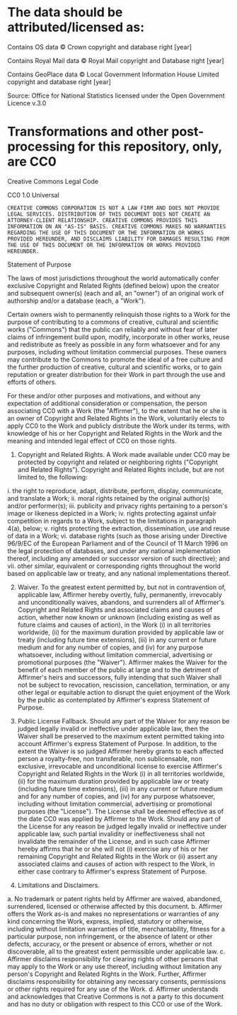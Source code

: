# The data should be attributed/licensed as:
Contains OS data © Crown copyright and database right [year]

Contains Royal Mail data © Royal Mail copyright and Database right [year]

Contains GeoPlace data © Local Government Information House Limited copyright and database right [year]

Source: Office for National Statistics licensed under the Open Government Licence v.3.0
# Transformations and other post-processing for this repository, only, are CC0
Creative Commons Legal Code

CC0 1.0 Universal

    CREATIVE COMMONS CORPORATION IS NOT A LAW FIRM AND DOES NOT PROVIDE
    LEGAL SERVICES. DISTRIBUTION OF THIS DOCUMENT DOES NOT CREATE AN
    ATTORNEY-CLIENT RELATIONSHIP. CREATIVE COMMONS PROVIDES THIS
    INFORMATION ON AN "AS-IS" BASIS. CREATIVE COMMONS MAKES NO WARRANTIES
    REGARDING THE USE OF THIS DOCUMENT OR THE INFORMATION OR WORKS
    PROVIDED HEREUNDER, AND DISCLAIMS LIABILITY FOR DAMAGES RESULTING FROM
    THE USE OF THIS DOCUMENT OR THE INFORMATION OR WORKS PROVIDED
    HEREUNDER.

Statement of Purpose

The laws of most jurisdictions throughout the world automatically confer
exclusive Copyright and Related Rights (defined below) upon the creator
and subsequent owner(s) (each and all, an "owner") of an original work of
authorship and/or a database (each, a "Work").

Certain owners wish to permanently relinquish those rights to a Work for
the purpose of contributing to a commons of creative, cultural and
scientific works ("Commons") that the public can reliably and without fear
of later claims of infringement build upon, modify, incorporate in other
works, reuse and redistribute as freely as possible in any form whatsoever
and for any purposes, including without limitation commercial purposes.
These owners may contribute to the Commons to promote the ideal of a free
culture and the further production of creative, cultural and scientific
works, or to gain reputation or greater distribution for their Work in
part through the use and efforts of others.

For these and/or other purposes and motivations, and without any
expectation of additional consideration or compensation, the person
associating CC0 with a Work (the "Affirmer"), to the extent that he or she
is an owner of Copyright and Related Rights in the Work, voluntarily
elects to apply CC0 to the Work and publicly distribute the Work under its
terms, with knowledge of his or her Copyright and Related Rights in the
Work and the meaning and intended legal effect of CC0 on those rights.

1. Copyright and Related Rights. A Work made available under CC0 may be
protected by copyright and related or neighboring rights ("Copyright and
Related Rights"). Copyright and Related Rights include, but are not
limited to, the following:

  i. the right to reproduce, adapt, distribute, perform, display,
     communicate, and translate a Work;
 ii. moral rights retained by the original author(s) and/or performer(s);
iii. publicity and privacy rights pertaining to a person's image or
     likeness depicted in a Work;
 iv. rights protecting against unfair competition in regards to a Work,
     subject to the limitations in paragraph 4(a), below;
  v. rights protecting the extraction, dissemination, use and reuse of data
     in a Work;
 vi. database rights (such as those arising under Directive 96/9/EC of the
     European Parliament and of the Council of 11 March 1996 on the legal
     protection of databases, and under any national implementation
     thereof, including any amended or successor version of such
     directive); and
vii. other similar, equivalent or corresponding rights throughout the
     world based on applicable law or treaty, and any national
     implementations thereof.

2. Waiver. To the greatest extent permitted by, but not in contravention
of, applicable law, Affirmer hereby overtly, fully, permanently,
irrevocably and unconditionally waives, abandons, and surrenders all of
Affirmer's Copyright and Related Rights and associated claims and causes
of action, whether now known or unknown (including existing as well as
future claims and causes of action), in the Work (i) in all territories
worldwide, (ii) for the maximum duration provided by applicable law or
treaty (including future time extensions), (iii) in any current or future
medium and for any number of copies, and (iv) for any purpose whatsoever,
including without limitation commercial, advertising or promotional
purposes (the "Waiver"). Affirmer makes the Waiver for the benefit of each
member of the public at large and to the detriment of Affirmer's heirs and
successors, fully intending that such Waiver shall not be subject to
revocation, rescission, cancellation, termination, or any other legal or
equitable action to disrupt the quiet enjoyment of the Work by the public
as contemplated by Affirmer's express Statement of Purpose.

3. Public License Fallback. Should any part of the Waiver for any reason
be judged legally invalid or ineffective under applicable law, then the
Waiver shall be preserved to the maximum extent permitted taking into
account Affirmer's express Statement of Purpose. In addition, to the
extent the Waiver is so judged Affirmer hereby grants to each affected
person a royalty-free, non transferable, non sublicensable, non exclusive,
irrevocable and unconditional license to exercise Affirmer's Copyright and
Related Rights in the Work (i) in all territories worldwide, (ii) for the
maximum duration provided by applicable law or treaty (including future
time extensions), (iii) in any current or future medium and for any number
of copies, and (iv) for any purpose whatsoever, including without
limitation commercial, advertising or promotional purposes (the
"License"). The License shall be deemed effective as of the date CC0 was
applied by Affirmer to the Work. Should any part of the License for any
reason be judged legally invalid or ineffective under applicable law, such
partial invalidity or ineffectiveness shall not invalidate the remainder
of the License, and in such case Affirmer hereby affirms that he or she
will not (i) exercise any of his or her remaining Copyright and Related
Rights in the Work or (ii) assert any associated claims and causes of
action with respect to the Work, in either case contrary to Affirmer's
express Statement of Purpose.

4. Limitations and Disclaimers.

 a. No trademark or patent rights held by Affirmer are waived, abandoned,
    surrendered, licensed or otherwise affected by this document.
 b. Affirmer offers the Work as-is and makes no representations or
    warranties of any kind concerning the Work, express, implied,
    statutory or otherwise, including without limitation warranties of
    title, merchantability, fitness for a particular purpose, non
    infringement, or the absence of latent or other defects, accuracy, or
    the present or absence of errors, whether or not discoverable, all to
    the greatest extent permissible under applicable law.
 c. Affirmer disclaims responsibility for clearing rights of other persons
    that may apply to the Work or any use thereof, including without
    limitation any person's Copyright and Related Rights in the Work.
    Further, Affirmer disclaims responsibility for obtaining any necessary
    consents, permissions or other rights required for any use of the
    Work.
 d. Affirmer understands and acknowledges that Creative Commons is not a
    party to this document and has no duty or obligation with respect to
    this CC0 or use of the Work.
